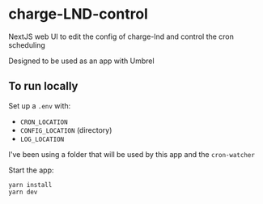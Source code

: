 # charge-LND-control
NextJS web UI to edit the config of charge-lnd and control the cron scheduling

Designed to be used as an app with Umbrel

## To run locally

Set up a `.env` with: 
- `CRON_LOCATION`
- `CONFIG_LOCATION` (directory)
- `LOG_LOCATION`

I've been using a folder that will be used by this app and the `cron-watcher`

Start the app:
```
yarn install
yarn dev
```
